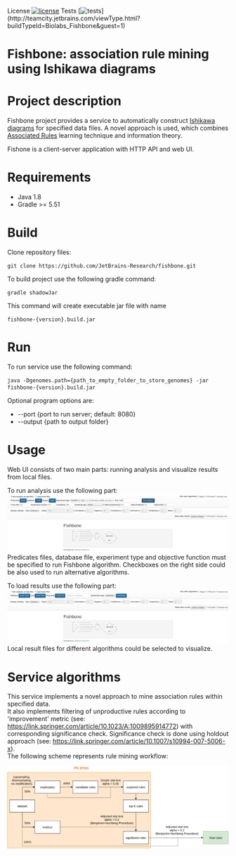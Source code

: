 License [![license](https://img.shields.io/github/license/mashape/apistatus.svg)](https://opensource.org/licenses/MIT)
Tests [![tests](http://teamcity.jetbrains.com/app/rest/builds/buildType:(id:Biolabs_Fishbone)/statusIcon.svg)](http://teamcity.jetbrains.com/viewType.html?buildTypeId=Biolabs_Fishbone&guest=1)

Fishbone: association rule mining using Ishikawa diagrams 
==============

# Project description

Fishbone project provides a service to automatically construct [Ishikawa diagrams](https://en.wikipedia.org/wiki/Ishikawa_diagram) for specified data files. A novel approach is used, which combines [Associated Rules](https://en.wikipedia.org/wiki/Association_rule_learning) learning technique and information theory.

Fishone is a client-server application with HTTP API and web UI. 

# Requirements
 - Java 1.8
 - Gradle >= 5.51
 
# Build
Clone repository files:

    git clone https://github.com/JetBrains-Research/fishbone.git
    
To build project use the following gradle command:

    gradle shadowJar 
   
This command will create executable jar file with name 
    
    fishbone-{version}.build.jar

# Run
To run service use the following command:
    
    java -Dgenomes.path={path_to_empty_folder_to_store_genomes} -jar fishbone-{version}.build.jar

Optional program options are:
- --port {port to run server; default: 8080}
- --output {path to output folder}


# Usage
Web UI consists of two main parts: running analysis and visualize results from local files.

To run analysis use the following part:
![alt text](src/main/resources/readme/fishbone_ui_1.png "Run analysis UI")
Predicates files, database file, experiment type and objective function must be specified to run Fishbone algorithm. Checkboxes on the right side could be also used to run alternative algorithms.

To load results use the following part:
 ![alt text](src/main/resources/readme/fishbone_ui_2.png "Load results UI")
Local result files for different algorithms could be selected to visualize.

# Service algorithms

This service implements a novel approach to mine association rules within specified data. <br/>
It also implements filtering of unproductive rules according to 'improvement' metric (see: https://link.springer.com/article/10.1023/A:1009895914772)
with corresponding significance check. Significance check is done using holdout approach (see: https://link.springer.com/article/10.1007/s10994-007-5006-x). <br/>
The following scheme represents rule mining workflow: 
 
 ![alt text](src/main/resources/readme/stat.png "Workflow")